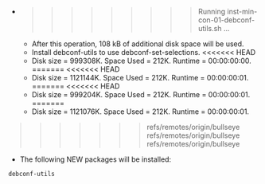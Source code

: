 * >>>>>>>>> Running inst-min-con-01-debconf-utils.sh ...
  * After this operation, 108 kB of additional disk space will be used.
  * Install debconf-utils to use debconf-set-selections.
<<<<<<< HEAD
  * Disk size = 999308K. Space Used = 212K. Runtime = 00:00:00:00.
=======
<<<<<<< HEAD
  * Disk size = 1121144K. Space Used = 212K. Runtime = 00:00:00:01.
=======
<<<<<<< HEAD
  * Disk size = 999204K. Space Used = 212K. Runtime = 00:00:00:01.
=======
  * Disk size = 1121076K. Space Used = 212K. Runtime = 00:00:00:01.
>>>>>>> refs/remotes/origin/bullseye
>>>>>>> refs/remotes/origin/bullseye
>>>>>>> refs/remotes/origin/bullseye
  * The following NEW packages will be installed:
  ```bash
debconf-utils
  ```
